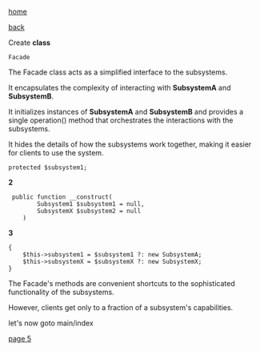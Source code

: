 [home](./page01.md)

[back](./page03.md)

Create **class**
```
Facade
```


The Facade class acts as a simplified interface to the subsystems. 

It encapsulates the complexity of interacting with **SubsystemA** and **SubsystemB**. 

It initializes instances of **SubsystemA** and **SubsystemB** and provides a single operation() method that orchestrates the interactions with the subsystems. 

It hides the details of how the subsystems work together, making it easier for clients to use the system.
```
protected $subsystem1;
```
**2**
```
 public function __construct(
        Subsystem1 $subsystem1 = null,
        SubsystemX $subsystem2 = null
    ) 
```

**3**
```
{
    $this->subsystem1 = $subsystem1 ?: new SubsystemA;
    $this->subsystemX = $subsystemX ?: new SubsystemX;
}
```

 The Facade's methods are convenient shortcuts to the sophisticated  functionality of the subsystems. 
 
However, clients get only to a fraction  of a subsystem's capabilities.

let's now goto main/index

[page 5](./page05.md)
